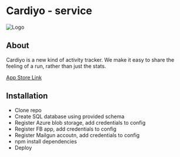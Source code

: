 # Cardiyo - service

![Logo](http://i.imgur.com/pH1XClR.png)

## About
Cardiyo is a new kind of activity tracker. We make it easy to share the feeling of a run, rather than just the stats.

[App Store Link](https://itunes.apple.com/st/app/cardiyo-social-run-tracker/id1198644231?mt=8)

## Installation
- Clone repo
- Create SQL database using provided schema
- Register Azure blob storage, add credentials to config
- Register FB app, add credentials to config
- Register Mailgun accoutn, add credentials to config
- npm install dependencies
- Deploy
